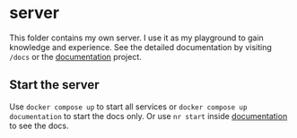 # server

This folder contains my own server. I use it as my playground to gain knowledge and experience.
See the detailed documentation by visiting `/docs` or the [documentation](./documentation) project.

## Start the server

Use `docker compose up` to start all services or `docker compose up documentation` to start the
docs only.
Or use `nr start` inside [documentation](./documentation) to see the docs.
